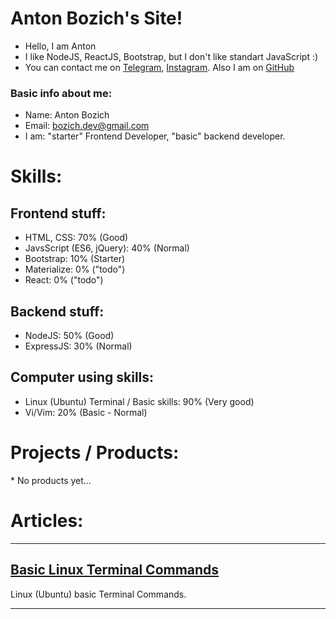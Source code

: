 # Anton Bozich's Site!


* Hello, I am Anton
* I like NodeJS, ReactJS, Bootstrap, but I don't like standart JavaScript :)
* You can contact me on [Telegram](http://t.me/same_anton), [Instagram](http://instagram.com/same.anton). Also I am on [GitHub](http://github.com/bozich/bozich.github.io)


### Basic info about me:
* Name: Anton Bozich
* Email: [bozich.dev@gmail.com](bozich.dev@gmail.com)
* I am: "starter" Frontend Developer, "basic" backend developer.

# Skills:
## Frontend stuff:
* HTML, CSS: 70% (Good)
* JavsScript (ES6, jQuery): 40% (Normal)
* Bootstrap: 10% (Starter)
* Materialize: 0% ("todo")
* React: 0% ("todo")

## Backend stuff:
* NodeJS: 50% (Good)
* ExpressJS: 30% (Normal)

## Computer using skills:
* Linux (Ubuntu) Terminal / Basic skills: 90% (Very good)
* Vi/Vim: 20% (Basic - Normal)

# Projects / Products:
\* No products yet...

# Articles:

___
## [Basic Linux Terminal Commands](http:/github.com/bozich/bozich.github.io/tree/master/articles/Linux_Terminal_Basics)

Linux (Ubuntu) basic Terminal Commands.
___